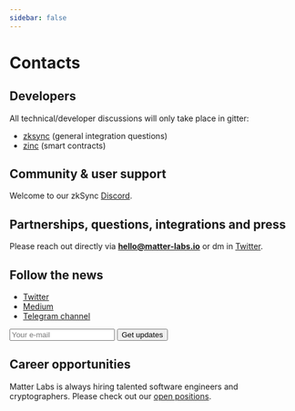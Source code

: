 ```yaml
---
sidebar: false
---
```


# Contacts

## Developers

All technical/developer discussions will only take place in gitter:

- [zksync](https://gitter.im/matter-labs/zksync) (general integration questions)
- [zinc](https://gitter.im/matter-labs/zinc) (smart contracts)

## Community & user support

Welcome to our zkSync [Discord](https://discord.gg/px2aR7w).

## Partnerships, questions, integrations and press

Please reach out directly via **hello@matter-labs.io** or dm in [Twitter](https://twitter.com/the_matter_labs).

## Follow the news

- [Twitter](https://twitter.com/the_matter_labs)
- [Medium](https://medium.com/matter-labs)
- [Telegram channel](https://t.me/zksync)

<form
action="//dev.us4.list-manage.com/subscribe/post?u=ef8545da9c594ae082297352d&amp;id=fa715c9af0"
method="post"
id="mc-embedded-subscribe-form"
name="mc-embedded-subscribe-form"
target="_blank"
novalidate
>
<div id="mc_embed_signup_scroll">
    <!-- <label for="mce-EMAIL">Email Address </label> -->
    <input
        aria-label="Search"
        type="email"
        value
        name="EMAIL"
        id="mce-EMAIL"
        placeholder="Your e-mail"
        class="newsletter-input"
    />
    <input
        type="submit"
        value="Get updates"
        name="subscribe"
        id="mc-embedded-subscribe"
        class="newsletter-button"
    />
    <!-- real people should not fill this in and expect good things - do not remove this or risk form bot signups-->
    <div style="position: absolute; left: -5000px;" aria-hidden="true">
    <input type="text" name="b_ef8545da9c594ae082297352d_fa715c9af0" tabindex="-1" value />
    </div>     
</div>
</form>

## Career opportunities

Matter Labs is always hiring talented software engineers and cryptographers. Please check out our [open positions](https://medium.com/matter-labs/software-engineering-jobs-at-matter-labs-c456d01b2a02).
